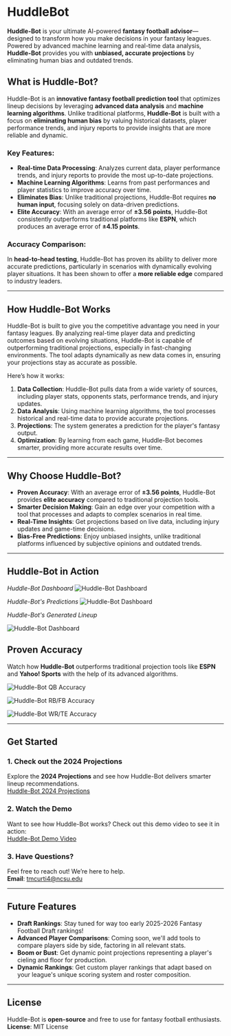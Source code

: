 # HuddleBot

**Huddle-Bot** is your ultimate AI-powered **fantasy football advisor**—designed to transform how you make decisions in your fantasy leagues. Powered by advanced machine learning and real-time data analysis, **Huddle-Bot** provides you with **unbiased, accurate projections** by eliminating human bias and outdated trends.

## What is Huddle-Bot?

Huddle-Bot is an **innovative fantasy football prediction tool** that optimizes lineup decisions by leveraging **advanced data analysis** and **machine learning algorithms**. Unlike traditional platforms, **Huddle-Bot** is built with a focus on **eliminating human bias** by valuing historical datasets, player performance trends, and injury reports to provide insights that are more reliable and dynamic.

### Key Features:

- **Real-time Data Processing**: Analyzes current data, player performance trends, and injury reports to provide the most up-to-date projections.
- **Machine Learning Algorithms**: Learns from past performances and player statistics to improve accuracy over time.
- **Eliminates Bias**: Unlike traditional projections, Huddle-Bot requires **no human input**, focusing solely on data-driven predictions.
- **Elite Accuracy**: With an average error of **±3.56 points**, Huddle-Bot consistently outperforms traditional platforms like **ESPN**, which produces an average error of **±4.15 points**.

### Accuracy Comparison:
In **head-to-head testing**, Huddle-Bot has proven its ability to deliver more accurate predictions, particularly in scenarios with dynamically evolving player situations. It has been shown to offer a **more reliable edge** compared to industry leaders.

---

## How Huddle-Bot Works

Huddle-Bot is built to give you the competitive advantage you need in your fantasy leagues. By analyzing real-time player data and predicting outcomes based on evolving situations, Huddle-Bot is capable of outperforming traditional projections, especially in fast-changing environments. The tool adapts dynamically as new data comes in, ensuring your projections stay as accurate as possible.

Here’s how it works:

1. **Data Collection**: Huddle-Bot pulls data from a wide variety of sources, including player stats, opponents stats, performance trends, and injury updates.
2. **Data Analysis**: Using machine learning algorithms, the tool processes historical and real-time data to provide accurate projections.
3. **Projections**: The system generates a prediction for the player's fantasy output.
4. **Optimization**: By learning from each game, Huddle-Bot becomes smarter, providing more accurate results over time.

---

## Why Choose Huddle-Bot?

- **Proven Accuracy**: With an average error of **±3.56 points**, Huddle-Bot provides **elite accuracy** compared to traditional projection tools.
- **Smarter Decision Making**: Gain an edge over your competition with a tool that processes and adapts to complex scenarios in real time.
- **Real-Time Insights**: Get projections based on live data, including injury updates and game-time decisions.
- **Bias-Free Predictions**: Enjoy unbiased insights, unlike traditional platforms influenced by subjective opinions and outdated trends.

---

## Huddle-Bot in Action

*Huddle-Bot Dashboard*
![Huddle-Bot Dashboard](assets/images/HuddleBotDashboard.png)

*Huddle-Bot's Predictions*
![Huddle-Bot Dashboard](assets/images/Example1.png)

*Huddle-Bot's Generated Lineup*

![Huddle-Bot Dashboard](assets/images/Example2.png)

## Proven Accuracy

Watch how **Huddle-Bot** outperforms traditional projection tools like **ESPN** and **Yahoo! Sports** with the help of its advanced algorithms.

![Huddle-Bot QB Accuracy](assets/images/HB1.png)

![Huddle-Bot RB/FB Accuracy](assets/images/HB2.png)

![Huddle-Bot WR/TE Accuracy](assets/images/HB3.png)

---

## Get Started

### 1. **Check out the 2024 Projections**  
Explore the **2024 Projections** and see how Huddle-Bot delivers smarter lineup recommendations.  
[Huddle-Bot 2024 Projections](https://tinyurl.com/HuddleBot)

### 2. **Watch the Demo**  
Want to see how Huddle-Bot works? Check out this demo video to see it in action:  
[Huddle-Bot Demo Video](https://youtu.be/Vu_peqmluMI)

### 3. **Have Questions?**  
Feel free to reach out! We’re here to help.  
**Email**: [tmcurti4@ncsu.edu](mailto:tmcurti4@ncsu.edu)

---

## Future Features

- **Draft Rankings**: Stay tuned for way too early 2025-2026 Fantasy Football Draft rankings!
- **Advanced Player Comparisons**: Coming soon, we'll add tools to compare players side by side, factoring in all relevant stats.
- **Boom or Bust**: Get dynamic point projections representing a player's cieling and floor for production.
- **Dynamic Rankings**: Get custom player rankings that adapt based on your league's unique scoring system and roster composition.

---

## License

Huddle-Bot is **open-source** and free to use for fantasy football enthusiasts.  
**License**: MIT License
